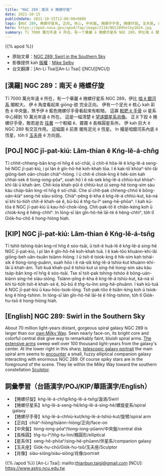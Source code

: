 ```yaml
---
title: "NGC 289：南天 ê 捲螺仔旋"
date: 2021-10-15
publishdate: 2021-10-15T12:00:00+0800
tags: [NGC 289, 捲螺仔星系, 正向, 核心, 中央盤, 捲螺仔手骨, 捲螺仔旋, 玉夫座, 長株圓星系伴, 星系伴]
hero: https://apod.nasa.gov/apod/fap/image/2110/NGC289Selby1024.jpg
summary: Tī 7000 萬光年遠 ê 所在，有一个華麗 ê 捲螺仔星系 NGC 289，伊比咱 ê 銀河系閣較大。
---
```


{{% apod %}}

- 原始文章：[NGC 289: Swirl in the Southern Sky](https://apod.nasa.gov/apod/ap211015.html)
- 影像提供 kah [版權][copyright]：[Mike Selby](https://www.facebook.com/masterdarksastro/)
- 台文翻譯：[An-Li Tsai][An-Li Tsai] ([NCU][NCU])

## [漢羅] NGC 289：南天 ê 捲螺仔旋
Tī 7000 萬光年遠 ê 所在，有一个華麗 ê 捲螺仔星系 NGC 289，伊比 [咱 ê 銀河系][own Milky Way] 閣較大。
伊 ê 角度看起來 giōng-欲 完全正向。
伊有一个足光 ê 核心 kah 彩色 ê 中央盤，煞予伊 ê 藍色捲螺仔手骨看起來有較暗。
這寡 [較肥 ê 手骨][The extensive arms] ùi 星系中心掃到 10 萬光年遠 ê 所在。
這是一幅清楚 ê [望遠鏡星系肖像][telescopic galaxy portrait]。
正爿下跤 ê 捲螺仔手骨，敢若是去 [拄著][encounter] 一个較細 ê、霧霧 ê 長株圓星系伴。
伊 kah 巨大 ê NGC 289 有交互作用。
這幅圖 ê 前景 閣有足光 ê 恆星。
In 攏是咱銀河系內底 ê 恆星，to̍h tī [玉夫座][Sculptor] ê 方向遐。

## [POJ] NGC jī-pat-kiú: Lâm-thian ê Kńg-lê-á-chn̄g
Tī chhit-chheng-bān kng-nî hn̄g ê só͘-chāi, ū chi̍t-ê hôa-lē ê kńg-lê-á seng-hē NGC jī-pat-kiú, i pí lán ê gîn-hô-hē koh-khah tōa.
I ê kak-tō͘ khòaⁿ-khí-lâi giōng-beh oân-choân chiàⁿ-hiòng.
I ū chi̍t-ê chiok-kng ê he̍k-sim kah chhái-sek ê tiong-iong-pôaⁿ, soah hō͘ i ê nâ-sek kńg-lê-á chhiú-kut khòaⁿ-khí-lâi ū khah-àm.
Chit-kóa khah-pûi ê chhiú-kut ùi seng-hē tiong-sim sàu kàu cha̍p-bān kng-nî hn̄g ê só͘-chāi.
Che sī chi̍t-pak chheng-chhó͘ ê bōng-oán-kiàⁿ seng-hē siàu-siōng.
Chiàⁿ-pêng ē-kha ê kńg-lê-á chhiú-kut, ká-ná sī khì tú-tio̍h chi̍t-ê khah-sè ê, bū-bū ê tn̂g-tu-îⁿ seng-hē-phōaⁿ.
I kah kū-tōa ê NGC jī-pat-kiú ū kau-hō͘-chok-iōng.
Chit-pak-tô͘ ê chiân-kéng koh ū chiok-kng ê hêng-chhiⁿ.
In lóng-sī lán gîn-hô-hē lāi-té ê hêng-chhiⁿ, to̍h tī Gio̍k-hu-chō ê hong-hiòng hiah.

## [KIP] NGC jī-pat-kiú: Lâm-thian ê Kńg-lê-á-tsn̄g
Tī tshit-tshing-bān kng-nî hn̄g ê sóo-tsāi, ū tsi̍t-ê huâ-lē ê kńg-lê-á sing-hē NGC jī-pat-kiú, i pí lán ê gîn-hô-hē koh-khah tuā.
I ê kak-tōo khuànn-khí-lâi giōng-beh uân-tsuân tsiànn-hiòng.
I ū tsi̍t-ê tsiok-kng ê hi̍k-sim kah tshái-sik ê tiong-iong-puânn, suah hōo i ê nâ-sik kńg-lê-á tshiú-kut khuànn-khí-lâi ū khah-àm.
Tsit-kuá khah-puî ê tshiú-kut uì sing-hē tiong-sim sàu kàu tsa̍p-bān kng-nî hn̄g ê sóo-tsāi.
Tse sī tsi̍t-pak tshing-tshóo ê bōng-uán-kiànn sing-hē siàu-siōng.
Tsiànn-pîng ē-kha ê kńg-lê-á tshiú-kut, ká-ná sī khì tú-tio̍h tsi̍t-ê khah-sè ê, bū-bū ê tn̂g-tu-înn sing-hē-phuānn.
I kah kū-tuā ê NGC jī-pat-kiú ū kau-hōo-tsok-iōng.
Tsit-pak-tôo ê tsiân-kíng koh ū tsiok-kng ê hîng-tshinn.
In lóng-sī lán gîn-hô-hē lāi-té ê hîng-tshinn, to̍h tī Gio̍k-hu-tsō ê hong-hiòng hiah.

## [English] NGC 289: Swirl in the Southern Sky
About 70 million light-years distant, gorgeous spiral galaxy NGC 289 is larger than our [own Milky Way][own Milky Way].
Seen nearly face-on, its bright core and colorful central disk give way to remarkably faint, bluish spiral arms.
[The extensive arms][The extensive arms] sweep well over 100 thousand light-years from the galaxy's center.
At the lower right in this sharp, [telescopic galaxy portrait][telescopic galaxy portrait] the main spiral arm seems to [encounter][encounter] a small, fuzzy elliptical companion galaxy interacting with enormous NGC 289.
Of course spiky stars are in the foreground of the scene.
They lie within the Milky Way toward the southern constellation [Sculptor][Sculptor].

## 詞彙學習（台語漢字/POJ/KIP/華語漢字/English）
- 【捲螺仔旋】kńg-lê-á-chn̄g/kńg-lê-á-tsn̄g/漩渦/Swirl
- 【捲螺仔星系】kńg-lê-á-seng-hē/kńg-lê-á-sing-hē/螺旋星系/spiral galaxy
- 【捲螺仔手骨】kńg-lê-á-chhiú-kut/kńg-lê-á-tshiú-kut/旋臂/spiral arm
- 【正向】chiàⁿ-hiòng/tsiànn-hiòng/正向/face-on
- 【中央盤】tiong-iong-pôaⁿ/tiong-iong-pûann/中央盤/central disk
- 【長株圓】tn̂g-tu-îⁿ/tn̂g-tu-înn/橢圓形/elliptical
- 【星系伴】seng-hē-phōaⁿ/sing-hē-phūann/伴星系/companion galaxy
- 【玉夫座】Gio̍k-hu-chō/Gio̍k-hu-tsō/玉夫座/Sculptor
- 【肖像】siàu-siōng/siàu-siōng/肖像/portrait

{{% /apod %}}
[An-Li Tsai]: mailto:thianbun.taigi@gmail.com
[NCU]: https://www.astro.ncu.edu.tw

[copyright]: https://apod.nasa.gov/apod/fap/lib/about_apod.html#srapply

[own Milky Way]:https://www.nasa.gov/mission_pages/sunearth/news/gallery/galaxy-location.html
[The extensive arms]:http://adsabs.harvard.edu/abs/1997AJ....113.1591W
[telescopic galaxy portrait]:https://www.astrobin.com/vxnxde/
[encounter]:https://apod.nasa.gov/apod/ap160210.html
[Sculptor]:https://en.wikipedia.org/wiki/Sculptor_(constellation)
